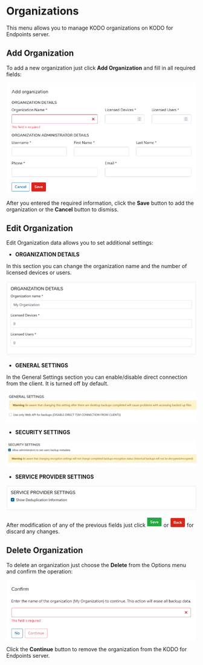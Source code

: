 # Organizations

This menu allows you to manage KODO organizations on KODO for Endpoints server.

## **Add Organization**

To add a new organization just click **Add Organization** and fill in all required fields: 

![](../../.gitbook/assets/image%20%2833%29.png)

After you entered the required information, click the **Save** button to add the organization or the **Cancel** button to dismiss.

## **Edit Organization**

Edit Organization data allows you to set additional settings:

* **ORGANIZATION DETAILS**

In this section you can change the organization name and the number of licensed devices or users.

![](../../.gitbook/assets/orgdetails.png)

* **GENERAL SETTINGS**

In the General Settings section you can enable/disable direct connection from the client. It is turned off by default.

![](../../.gitbook/assets/image%20%2821%29.png)

* **SECURITY SETTINGS**

![](../../.gitbook/assets/image%20%2841%29.png)

* **SERVICE PROVIDER SETTINGS**

![](../../.gitbook/assets/orgserviceprov.png)

After modification of any of the previous fields just click ![](../../.gitbook/assets/savebuttongreen.png) or ![](../../.gitbook/assets/backbutton.png) for discard any changes.

## Delete Organization

To delete an organization just choose the **Delete** from the Options menu and confirm the operation: 

![](../../.gitbook/assets/image%20%2823%29.png)

Click the **Continue** button to remove the organization from the KODO for Endpoints server.


